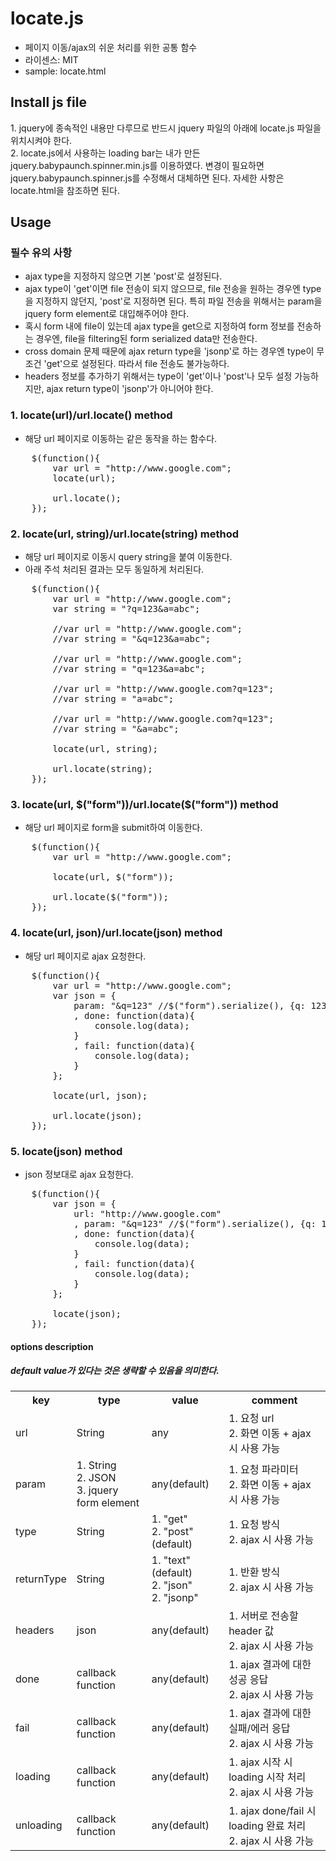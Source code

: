 # locate.js #
* 페이지 이동/ajax의 쉬운 처리를 위한 공통 함수
* 라이센스: MIT
* sample: locate.html

## Install js file ##
<div>1. jquery에 종속적인 내용만 다루므로 반드시 jquery 파일의 아래에 locate.js 파일을 위치시켜야 한다.</div>
<div>2. locate.js에서 사용하는 loading bar는 내가 만든 jquery.babypaunch.spinner.min.js를 이용하였다. 변경이 필요하면 jquery.babypaunch.spinner.js를 수정해서 대체하면 된다. 자세한 사항은 locate.html을 참조하면 된다.</div>

## Usage ##

### 필수 유의 사항 ###
* ajax type을 지정하지 않으면 기본 'post'로 설정된다.
* ajax type이 'get'이면 file 전송이 되지 않으므로, file 전송을 원하는 경우엔 type을 지정하지 않던지, 'post'로 지정하면 된다. 특히 파일 전송을 위해서는 param을 jquery form element로 대입해주어야 한다.
* 혹시 form 내에 file이 있는데 ajax type을 get으로 지정하여 form 정보를 전송하는 경우엔, file을 filtering된 form serialized data만 전송한다.
* cross domain 문제 때문에 ajax return type을 'jsonp'로 하는 경우엔 type이 무조건 'get'으로 설정된다. 따라서 file 전송도 불가능하다.
* headers 정보를 추가하기 위해서는 type이 'get'이나 'post'나 모두 설정 가능하지만, ajax return type이 'jsonp'가 아니어야 한다.

### 1. locate(url)/url.locate() method ###
* 해당 url 페이지로 이동하는 같은 동작을 하는 함수다.
<pre>
	$(function(){
		var url = "http://www.google.com";
		locate(url);
		
		url.locate();
	});
</pre>

### 2. locate(url, string)/url.locate(string) method ###
* 해당 url 페이지로 이동시 query string을 붙여 이동한다.
* 아래 주석 처리된 결과는 모두 동일하게 처리된다.
<pre>
	$(function(){
		var url = "http://www.google.com";
		var string = "?q=123&a=abc";
		
		//var url = "http://www.google.com";
		//var string = "&q=123&a=abc";
		
		//var url = "http://www.google.com";
		//var string = "q=123&a=abc";
		
		//var url = "http://www.google.com?q=123";
		//var string = "a=abc";
		
		//var url = "http://www.google.com?q=123";
		//var string = "&a=abc";
		
		locate(url, string);
		
		url.locate(string);
	});
</pre>

### 3. locate(url, $("form"))/url.locate($("form")) method ###
* 해당 url 페이지로 form을 submit하여 이동한다.
<pre>
	$(function(){
		var url = "http://www.google.com";
		
		locate(url, $("form"));
		
		url.locate($("form"));
	});
</pre>

### 4. locate(url, json)/url.locate(json) method ###
* 해당 url 페이지로 ajax 요청한다.
<pre>
	$(function(){
		var url = "http://www.google.com";
		var json = {
			param: "&q=123" //$("form").serialize(), {q: 123}, $("form")
			, done: function(data){
				console.log(data);
			}
			, fail: function(data){
				console.log(data);
			}
		};
		
		locate(url, json);
		
		url.locate(json);
	});
</pre>

### 5. locate(json) method ###
* json 정보대로 ajax 요청한다.
<pre>
	$(function(){
		var json = {
			url: "http://www.google.com"
			, param: "&q=123" //$("form").serialize(), {q: 123}, $("form")
			, done: function(data){
				console.log(data);
			}
			, fail: function(data){
				console.log(data);
			}
		};
		
		locate(json);
	});
</pre>

#### options description ####
##### default value가 있다는 것은 생략할 수 있음을 의미한다. #####
<table>
	<tr>
		<th>key</th>
		<th>type</th>
		<th>value</th>
		<th>comment</th>
	</tr>
	<tr>
		<td>url</td>
		<td>String</td>
		<td>any</td>
		<td>
			<div>1. 요청 url</div>
			<div>2. 화면 이동 + ajax 시 사용 가능</div>
		</td>
	</tr>
	<tr>
		<td>param</td>
		<td>
			<div>1. String</div>
			<div>2. JSON</div>
			<div>3. jquery form element</div>
		</td>
		<td>any(default)</td>
		<td>
			<div>1. 요청 파라미터</div>
			<div>2. 화면 이동 + ajax 시 사용 가능</div>
		</td>
	</tr>
	<tr>
		<td>type</td>
		<td>String</td>
		<td>
			<div>1. "get"</div>
			<div>2. "post"(default)</div>
		</td>
		<td>
			<div>1. 요청 방식</div>
			<div>2. ajax 시 사용 가능</div>
		</td>
	</tr>
	<tr>
		<td>returnType</td>
		<td>String</td>
		<td>
			<div>1. "text"(default)</div>
			<div>2. "json"</div>
			<div>2. "jsonp"</div>
		</td>
		<td>
			<div>1. 반환 방식</div>
			<div>2. ajax 시 사용 가능</div>
		</td>
	</tr>
	<tr>
		<td>headers</td>
		<td>json</td>
		<td>any(default)</td>
		<td>
			<div>1. 서버로 전송할 header 값</div>
			<div>2. ajax 시 사용 가능</div>
		</td>
	</tr>
	<tr>
		<td>done</td>
		<td>callback function</td>
		<td>any(default)</td>
		<td>
			<div>1. ajax 결과에 대한 성공 응답</div>
			<div>2. ajax 시 사용 가능</div>
		</td>
	</tr>
	<tr>
		<td>fail</td>
		<td>callback function</td>
		<td>any(default)</td>
		<td>
			<div>1. ajax 결과에 대한 실패/에러 응답</div>
			<div>2. ajax 시 사용 가능</div>
		</td>
	</tr>
	<tr>
		<td>loading</td>
		<td>callback function</td>
		<td>any(default)</td>
		<td>
			<div>1. ajax 시작 시 loading 시작 처리</div>
			<div>2. ajax 시 사용 가능</div>
		</td>
	</tr>
	<tr>
		<td>unloading</td>
		<td>callback function</td>
		<td>any(default)</td>
		<td>
			<div>1. ajax done/fail 시 loading 완료 처리</div>
			<div>2. ajax 시 사용 가능</div>
		</td>
	</tr>
</table>